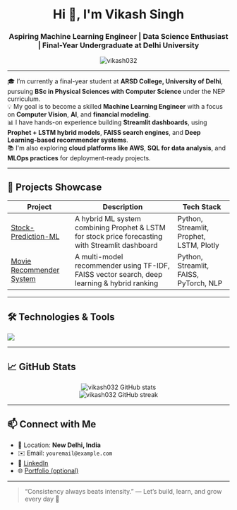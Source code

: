 <h1 align="center">Hi 👋, I'm Vikash Singh</h1>
<h3 align="center">Aspiring Machine Learning Engineer | Data Science Enthusiast | Final-Year Undergraduate at Delhi University</h3>

<p align="center">
  <img src="https://komarev.com/ghpvc/?username=vikash032&label=Profile%20views&color=0e75b6&style=flat" alt="vikash032" />
</p>

---

🎓 I’m currently a final-year student at **ARSD College, University of Delhi**, pursuing **BSc in Physical Sciences with Computer Science** under the NEP curriculum.  
💡 My goal is to become a skilled **Machine Learning Engineer** with a focus on **Computer Vision**, **AI**, and **financial modeling**.  
📊 I have hands-on experience building **Streamlit dashboards**, using **Prophet + LSTM hybrid models**, **FAISS search engines**, and **Deep Learning-based recommender systems**.  
📚 I'm also exploring **cloud platforms like AWS**, **SQL for data analysis**, and **MLOps practices** for deployment-ready projects.

---

## 🚀 Projects Showcase

| Project | Description | Tech Stack |
|--------|-------------|------------|
| [Stock-Prediction-ML](https://github.com/vikash032/Stock-Prediction-ML) | A hybrid ML system combining Prophet & LSTM for stock price forecasting with Streamlit dashboard | Python, Streamlit, Prophet, LSTM, Plotly |
| [Movie Recommender System](https://github.com/vikash032/movie--recommender-ml) | A multi-model recommender using TF-IDF, FAISS vector search, deep learning & hybrid ranking | Python, Streamlit, FAISS, PyTorch, NLP |

---

## 🛠️ Technologies & Tools

<p align="left">
  <img src="https://skillicons.dev/icons?i=python,git,github,vscode,streamlit,tensorflow,pytorch,linux,postgres,aws" />
</p>

---

## 📈 GitHub Stats

<p align="center">
  <img src="https://github-readme-stats.vercel.app/api?username=vikash032&show_icons=true&theme=tokyonight" alt="vikash032 GitHub stats" />
  <br />
  <img src="https://github-readme-streak-stats.herokuapp.com/?user=vikash032&theme=tokyonight" alt="vikash032 GitHub streak" />
</p>

---

## 📫 Connect with Me

- 📍 Location: **New Delhi, India**
- ✉️ Email: `youremail@example.com` <!-- (replace if you want to show your real email) -->
- 🔗 [LinkedIn](https://linkedin.com/in/your-profile) <!-- (replace with your real link) -->
- 🌐 [Portfolio (optional)](https://yourportfolio.com) <!-- optional -->

---

> “Consistency always beats intensity.” — Let’s build, learn, and grow every day 🚀

